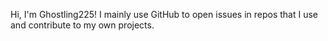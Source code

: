 Hi, I'm Ghostling225! I mainly use GitHub to open issues in repos that I use and contribute to my own projects.

<!---
Ghostling225/Ghostling225 is a ✨ special ✨ repository because its `README.md` (this file) appears on your GitHub profile.
You can click the Preview link to take a look at your changes.
--->
